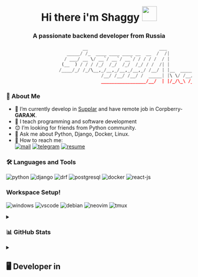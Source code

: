 <!---
shaggy-axel/shaggy-axel is a ✨ special ✨ repository because its `README.md` (this file) appears on your GitHub profile.
You can click the Preview link to take a look at your changes.
--->
<h1 align="center"> Hi there i'm Shaggy <img src="https://camo.githubusercontent.com/e8e7b06ecf583bc040eb60e44eb5b8e0ecc5421320a92929ce21522dbc34c891/68747470733a2f2f6d656469612e67697068792e636f6d2f6d656469612f6876524a434c467a6361737252346961377a2f67697068792e676966" width=40> </h1>
<h3 align="center"> A passionate backend developer from Russia </h3>

```python
                             __                           ___
                       _____/ /_  ____ ____ ____ __  __  /  /|                  yeye        yeye        yeye
                      / ___/ __ \/ __`/ __`/ __`/ / / / /  / |                   \   __      \   __      \   __     
                     (__  ) / / / /_/  /_/  /_/  /_/ / /  /| |          __         <($ )___    <($ )___    <($ )___ 
                    /____/_/ /_/\__,_/__,_/__,_/__,_/ /__/ | |__  _____/ /          ( ._> /     ( ._> /     ( ._> / 
                                    /__/ /__/ /__/ /  _____| |\ \/ /__/ / __         `---'       `---'       `---'  
                                    _________________/__/  | |/_/\_\ /_____/

```
### 📜 About Me
- 🔭 I’m currently develop in [Supplar](https://supplar.cloud) and have remote job in Corpberry-__GARAЖ__.
- 🌱 I teach programming and software development
- 😊 I’m looking for friends from Python community.
- 💬 Ask me about Python, Django, Docker, Linux.
- 📧 How to reach me: <br>
[![mail](https://img.shields.io/badge/eMail-000000?style=for-the-badge&logo=Mail)](mailto:kornerus@fjfi.cvut.cz)
[![telegram](https://img.shields.io/badge/Telegram-000000?style=for-the-badge&logo=Telegram)](https://t.me/shaggy_axel)
[![resume](https://img.shields.io/badge/Resume-000000?style=for-the-badge&logo=Resume)](https://resume.shaggyaxel.ru/)

### 🛠 Languages and Tools
![python](https://img.shields.io/badge/Python-20232A?style=for-the-badge&logo=python&logoColor=blue)
![django](https://img.shields.io/badge/Django-092E20?style=for-the-badge&logo=django&logoColor=green)
![drf](https://img.shields.io/badge/django%20rest-ff1709?style=for-the-badge&logo=django&logoColor=white)
![postgresql](https://img.shields.io/badge/PostgreSQL-316192?style=for-the-badge&logo=postgresql&logoColor=white)
![docker](https://img.shields.io/badge/Docker-2CA5E0?style=for-the-badge&logo=docker&logoColor=white)
![react-js](https://img.shields.io/badge/React-20232A?style=for-the-badge&logo=react&logoColor=61DAFB)

### Workspace Setup!
![windows](https://img.shields.io/badge/Windows-000000?style=for-the-badge&logo=Windows&logoColor=blue)
![vscode](https://img.shields.io/badge/VSCode-000000?style=for-the-badge&logo=visualstudiocode&logoColor=blue)
![debian](https://img.shields.io/badge/Debian[WSL]-000000?style=for-the-badge&logo=Debian&logoColor=red)
![neovim](https://img.shields.io/badge/NEOVIM-000000?style=for-the-badge&logo=NeoVim)
![tmux](https://img.shields.io/badge/Tmux-000000?style=for-the-badge&logo=Tmux)


<details><summary><h3> 📊 GitHub Stats </h3></summary>
<div align="center"> <img src="https://komarev.com/ghpvc/?username=shaggy-axel&label=visitors&color=0e75b6&style=plastic"/> </div><br>
<div align="center">
    <img src="https://github-readme-stats.vercel.app/api?username=shaggy-axel&show_icons=true&theme=radical&include_all_commits=true&count_private=true&line_height=25&custom_title=Shaggy"/>
</div>

<div align="center">
    <img src="https://github-readme-stats.vercel.app/api/top-langs/?username=shaggy-axel&theme=radical&layout=compact&langs_count=12"/>
</div>

<div align="center">
    <img src="https://github-readme-streak-stats.herokuapp.com/?user=shaggy-axel&theme=github-dark&hide_border=true"/>
</div>

<div align="center">
    <img src="https://activity-graph.herokuapp.com/graph?username=shaggy-axel&theme=radical"/>
</div>

<div align="center">
    <img src="https://github-profile-summary-cards.vercel.app/api/cards/profile-details?username=shaggy-axel&theme=vue"/>
</div>

<div align="center">
    <img src="https://github-profile-trophy.vercel.app/?username=shaggy-axel&theme=radical"/>
</div>
</details>

<details><summary><h2> 🖥 Developer in </h2></summary>
<div style="display: flex; background-color: white; border-radius: 1em; align-self: center; width: 135px;">
    <div style="background-color: rgb(37, 35, 35); border-radius: 6em; width: 100px;">
        <img style="position:relative; top: 6px;" src="https://user-images.githubusercontent.com/79697348/154455296-7138f1e3-badb-43c7-996d-0a8bbec0fa29.png" width="180">
        <a href="https://supplar.cloud">Supplar - write backend for this mobile app</a>
    </div>
    <div style="position:relative; left: 3px; top: 100px;">
        <img src="https://user-images.githubusercontent.com/79697348/154455058-90b19763-5a27-45b2-8d26-82469d69dead.png" width="90">
        <a href="https://www.instagram.com/garazh.space/">GARAZH - outsource company</a>
    </div>
    <div style="position:relative; left: 6px; top: 100px;">
        <img src="https://user-images.githubusercontent.com/79697348/154445828-6f470b1c-865d-4926-a834-472b1d3a9487.png" width="90">
        <a href="https://github.com/imega-webrx/">WebRX - write an scrapers for this startup</a>
    </div>
    <div style="position:relative; left: 9px; top: 100px;">
        <img src="https://user-images.githubusercontent.com/79697348/154449529-24e070a3-2ce7-4402-827d-dcf4582700fd.png" width="90">
        <a href="https://github.com/shaggy-axel-apps">Shaggy-Axel Organization - my organization with opensource different apps and tools</a>
    </div>
</div>
</details>
